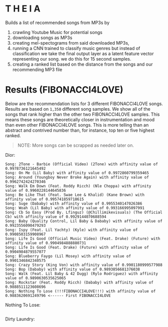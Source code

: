 # T H E I A

Builds a list of recommended songs from MP3s by 
1. crawling Youtube Music for potential songs
2. downloading songs as MP3s
3. creating mel-spectograms from said downloaded MP3s, 
4. running a CNN trained to classify music genres but instead of classification we take the final output layer as a latent feature vector representing our song. we do this for 15 second samples.
5. creating a ranked list based on the distance from the songs and our recommending MP3 file

# Results (FIBONACCI4LOVE)

Below are the recommendation lists for 3 different FIBONACCI4LOVE songs. 
Results are based on `1,350` different song samples. We show all of the 
songs that rank higher than the other two FIBONACCI4LOVE samples. This 
means these songs are theoretically closer in instrumentation and mood
than even other FIBONACCI4LOVE songs. This is more telling than an 
abstract and contrived number than, for instance, top ten or five 
highest ranked.

> NOTE: More songs can be scrapped as needed later on.

Dior:

```
Song: 2Tone - Barbie (Official Video) (2Tone) with affinity value of 0.9978736121645492
Song: On Me (Lil Baby) with affinity value of 0.9972860799359465
Song: Around (Youngboy Never Broke Again) with affinity value of 0.9962742424270346
Song: Walk Em Down (Feat. Roddy Ricch) (Nle Choppa) with affinity value of 0.9960228144645836
Song: Be Like That (Feat. Swae Lee & Khalid) (Kane Brown) with affinity value of 0.995741859718615
Song: Suge (Dababy) with affinity value of 0.9955340147026386
Song: Woah (Lil Baby) with affinity value of 0.993166995097991
Song: Cb So Easy (Prod By. Lfinguz) (@Chillimikevisuals) (The Official Cb) with affinity value of 0.9929144070688594
Song: Baby (Quality Control, Lil Baby & Dababy) with affinity value of 0.9923556090479293
Song: Ispy (Feat. Lil Yachty) (Kyle) with affinity value of 0.9908503159908967
Song: Life Is Good (Official Music Video) (Feat. Drake) (Future) with affinity value of 0.9904984888880731
Song: Life Is Good (Feat. Drake) (Future) with affinity value of 0.9904984879557077
Song: Blueberry Faygo (Lil Mosey) with affinity value of 0.9901346842340575
Song: Crazy Story (King Von) with affinity value of 0.9901180999577988
Song: Bop (Dababy) with affinity value of 0.9893856681376038
Song: Walk (Feat. Lil Baby & 42 Dugg) (Rylo Rodriguez) with affinity value of 0.9890630535625065
Song: Rockstar (Feat. Roddy Ricch) (Dababy) with affinity value of 0.9888511123608696
Song: Nothing To Lose (!!!FIBONACCI4LOVE!!!) with affinity value of 0.9883620691249796 <------ First FIBONACCI4LOVE
```


Nothing To Lose:

```

```

Dirty Laundry:

